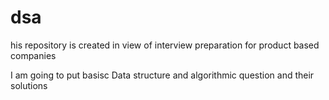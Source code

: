 # dsa

his repository is created in view of interview preparation for product based companies 

I am going to put basisc Data structure and algorithmic question and their solutions 

